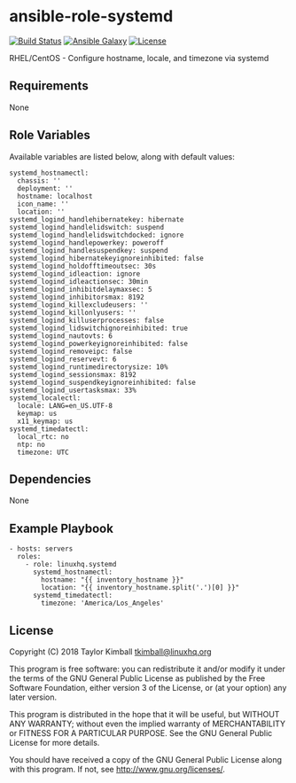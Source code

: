 # ansible-role-systemd

[![Build Status](https://travis-ci.org/linuxhq/ansible-role-systemd.svg?branch=master)](https://travis-ci.org/linuxhq/ansible-role-systemd)
[![Ansible Galaxy](https://img.shields.io/badge/ansible--galaxy-systemd-blue.svg?style=flat)](https://galaxy.ansible.com/linuxhq/systemd)
[![License](https://img.shields.io/badge/license-GPLv3-brightgreen.svg?style=flat)](COPYING)

RHEL/CentOS - Configure hostname, locale, and timezone via systemd

## Requirements

None

## Role Variables

Available variables are listed below, along with default values:

    systemd_hostnamectl:
      chassis: ''
      deployment: ''
      hostname: localhost
      icon_name: ''
      location: ''
    systemd_logind_handlehibernatekey: hibernate
    systemd_logind_handlelidswitch: suspend
    systemd_logind_handlelidswitchdocked: ignore
    systemd_logind_handlepowerkey: poweroff
    systemd_logind_handlesuspendkey: suspend
    systemd_logind_hibernatekeyignoreinhibited: false
    systemd_logind_holdofftimeoutsec: 30s
    systemd_logind_idleaction: ignore
    systemd_logind_idleactionsec: 30min
    systemd_logind_inhibitdelaymaxsec: 5
    systemd_logind_inhibitorsmax: 8192
    systemd_logind_killexcludeusers: ''
    systemd_logind_killonlyusers: ''
    systemd_logind_killuserprocesses: false
    systemd_logind_lidswitchignoreinhibited: true
    systemd_logind_nautovts: 6
    systemd_logind_powerkeyignoreinhibited: false
    systemd_logind_removeipc: false
    systemd_logind_reservevt: 6
    systemd_logind_runtimedirectorysize: 10%
    systemd_logind_sessionsmax: 8192
    systemd_logind_suspendkeyignoreinhibited: false
    systemd_logind_usertasksmax: 33%
    systemd_localectl:
      locale: LANG=en_US.UTF-8
      keymap: us
      x11_keymap: us
    systemd_timedatectl:
      local_rtc: no
      ntp: no
      timezone: UTC

## Dependencies

None

## Example Playbook

    - hosts: servers
      roles:
        - role: linuxhq.systemd
          systemd_hostnamectl:
            hostname: "{{ inventory_hostname }}"
            location: "{{ inventory_hostname.split('.')[0] }}"
          systemd_timedatectl:
            timezone: 'America/Los_Angeles'

## License

Copyright (C) 2018 Taylor Kimball <tkimball@linuxhq.org>

This program is free software: you can redistribute it and/or modify
it under the terms of the GNU General Public License as published by
the Free Software Foundation, either version 3 of the License, or
(at your option) any later version.

This program is distributed in the hope that it will be useful,
but WITHOUT ANY WARRANTY; without even the implied warranty of
MERCHANTABILITY or FITNESS FOR A PARTICULAR PURPOSE. See the
GNU General Public License for more details.

You should have received a copy of the GNU General Public License
along with this program. If not, see <http://www.gnu.org/licenses/>.
